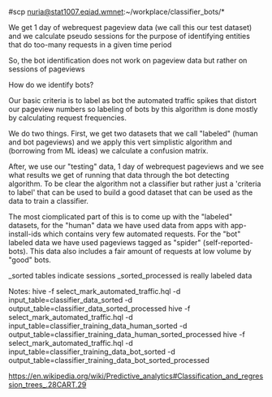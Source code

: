 #scp nuria@stat1007.eqiad.wmnet:~/workplace/classifier_bots/*

We get 1 day of webrequest pageview data (we call this our test dataset) and we calculate pseudo sessions for the purpose
of identifying entities that do too-many requests in a given time period

So, the bot identification does not work on pageview data but rather on sessions of pageviews

How do we identify bots?

Our basic criteria is to label as bot the automated traffic spikes
that distort our pageview numbers so labeling of bots by this algorithm 
is done mostly by calculating request frequencies.

We do two things. First, we get two datasets that we call "labeled" (human and bot pageviews) 
and we apply this vert simplistic algorithm and (borrowing from ML ideas) we calculate a 
confusion matrix. 

After, we use our "testing" data, 1 day of webrequest pageviews and we see what results we get 
of running that data through the bot detecting algorithm. To be clear the algorithm not a classifier
but rather just a 'criteria to label' that can be used to build a good dataset that can be used as 
the data to train a classifier.



The most ciomplicated part of this is to come up with the "labeled" datasets, for the "human"
data we have used data from apps with app-install-ids which contains very few automated requests.
For the "bot" labeled data we have used pageviews tagged as "spider" (self-reported-bots). This data also includes a fair amount of requests
at low volume by "good" bots.


_sorted tables indicate sessions
_sorted_processed is really labeled data 


Notes: 
hive -f select_mark_automated_traffic.hql -d input_table=classifier_data_sorted -d output_table=classifier_data_sorted_processed
hive -f select_mark_automated_traffic.hql -d input_table=classifier_training_data_human_sorted -d output_table=classifier_training_data_human_sorted_processed
hive -f select_mark_automated_traffic.hql -d input_table=classifier_training_data_bot_sorted -d output_table=classifier_training_data_bot_sorted_processed



https://en.wikipedia.org/wiki/Predictive_analytics#Classification_and_regression_trees_.28CART.29
